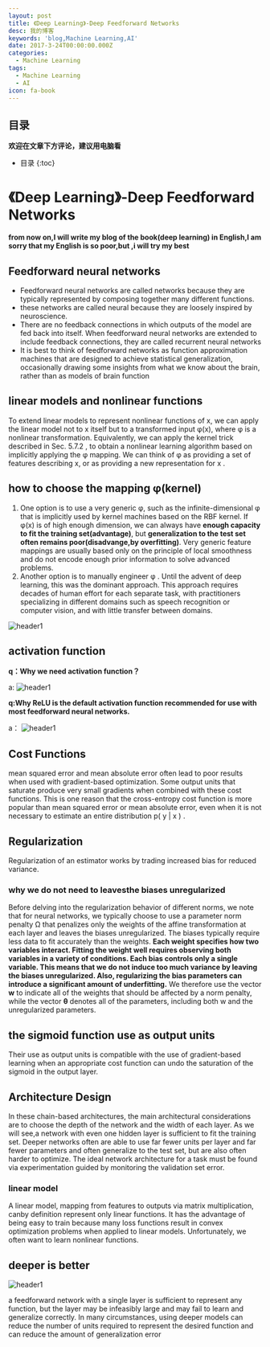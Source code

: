 ```yaml
---
layout: post
title: 《Deep Learning》-Deep Feedforward Networks
desc: 我的博客
keywords: 'blog,Machine Learning,AI'
date: 2017-3-24T00:00:00.000Z
categories:
  - Machine Learning
tags:
  - Machine Learning
  - AI
icon: fa-book
---
```



## 目录
**欢迎在文章下方评论，建议用电脑看**

* 目录
{:toc}

# 《Deep Learning》-Deep Feedforward Networks

**from now on,I will write my blog of the book(deep learning)  in English,I am sorry that my English is so poor,but ,i will try my best**


##  Feedforward neural networks

* Feedforward neural networks are called networks because they are typically represented by composing together many different functions.
* these networks are called neural because they are loosely inspired by neuroscience.
* There are no feedback connections in which outputs of the model are fed back into itself. When feedforward neural networks are extended to include feedback connections, they are called recurrent neural networks
* It is best to think of feedforward networks as function approximation machines that are designed to achieve statistical generalization, occasionally drawing some insights from what we know about the brain, rather than as models of brain function


## linear models and nonlinear functions

To extend linear models to represent nonlinear functions of x, we can apply the linear model not to x itself but to a transformed input φ(x), where φ is a nonlinear transformation. Equivalently, we can apply the kernel trick described in Sec. 5.7.2 , to obtain a nonlinear learning algorithm based on implicitly applying the φ mapping. We can think of φ as providing a set of features describing x, or as providing a new representation for x .

## how to choose the mapping φ(kernel)

1. One option is to use a very generic φ, such as the infinite-dimensional φ that is implicitly used by kernel machines based on the RBF kernel. If φ(x) is of high enough dimension, we can always have **enough capacity to fit the training set(advantage)**, but **generalization to the test set often remains poor(disadvange,by overfitting)**. Very generic feature mappings are usually based only on the principle of local smoothness and do not encode enough prior information to solve advanced problems.
2. Another option is to manually engineer φ . Until the advent of deep learning, this was the dominant approach. This approach requires decades of human effort for each separate task, with practitioners specializing in different domains such as speech recognition or computer vision, and with little transfer between domains.

<img src="{{ site.img_path }}/Machine Learning/nonlinear.png" alt="header1" style="height:auto!important;width:auto%;max-width:1020px;"/>

## activation function

**q：Why we need activation function？**

a:
<img src="{{ site.img_path }}/Machine Learning/activation function.png" alt="header1" style="height:auto!important;width:auto%;max-width:1020px;"/>

**q:Why ReLU is the default activation function recommended for use with most feedforward neural networks.**

a：
<img src="{{ site.img_path }}/Machine Learning/ReLU1.png" alt="header1" style="height:auto!important;width:auto%;max-width:1020px;"/>

## Cost Functions

mean squared error and mean absolute error often lead to poor results when used with gradient-based optimization. Some output units that saturate produce very small gradients when combined with these cost functions. This is one reason that the cross-entropy cost function is more popular than mean squared error or mean absolute error, even when it is not necessary to estimate an entire distribution p( y | x ) .

## Regularization

Regularization of an estimator works by trading increased bias for reduced variance.


### why we do not need to leavesthe biases unregularized

Before delving into the regularization behavior of different norms, we note that for neural networks, we typically choose to use a parameter norm penalty Ω that penalizes only the weights of the affine transformation at each layer and leaves the biases unregularized. The biases typically require less data to fit accurately than the weights. **Each weight specifies how two variables interact. Fitting the weight well requires observing both variables in a variety of conditions. Each bias controls only a single variable. This means that we do not induce too much variance by leaving the biases unregularized. Also, regularizing the bias parameters can introduce a significant amount of underfitting.** We therefore use the vector **w** to indicate all of the weights that should be affected by a norm penalty, while the vector **θ** denotes all of the parameters, including both w and the unregularized parameters.

## the sigmoid function use as output units

Their use as output units is compatible with the use of gradient-based learning when an appropriate cost function can undo the saturation of the sigmoid in the output layer.

## Architecture Design

In these chain-based architectures, the main architectural considerations are to choose the depth of the network and the width of each layer. As we will see,a network with even one hidden layer is sufficient to fit the training set. Deeper networks often are able to use far fewer units per layer and far fewer parameters and often generalize to the test set, but are also often harder to optimize. The ideal network architecture for a task must be found via experimentation guided by monitoring the validation set error.


### linear model

A linear model, mapping from features to outputs via matrix multiplication, canby definition represent only linear functions. It has the advantage of being easy to train because many loss functions result in convex optimization problems when applied to linear models. Unfortunately, we often want to learn nonlinear functions.

## deeper is better

<img src="{{ site.img_path }}/Machine Learning/webwxgetmsgimg.png" alt="header1" style="height:auto!important;width:auto%;max-width:1020px;"/>

a feedforward network with a single layer is sufficient to represent any function, but the layer may be infeasibly large and may fail to learn and generalize correctly. In many circumstances, using deeper models can reduce the number of units required to represent the desired function and can reduce the amount of generalization error

  <!-- 多说评论框 start -->
  <div class="ds-thread" data-thread-key="2017032401" data-title=" 《Deep Learning》-Deep Feedforward Networks" data-url=""></div>
<!-- 多说评论框 end -->
<!-- 多说公共JS代码 start (一个网页只需插入一次) -->
<script type="text/javascript">
var duoshuoQuery = {short_name:"yzhhome"};
  (function() {
    var ds = document.createElement('script');
    ds.type = 'text/javascript';ds.async = true;
    ds.src = (document.location.protocol == 'https:' ? 'https:' : 'http:') + '//static.duoshuo.com/embed.js';
    ds.charset = 'UTF-8';
    (document.getElementsByTagName('head')[0] 
     || document.getElementsByTagName('body')[0]).appendChild(ds);
  })();
  </script>
<!-- 多说公共JS代码 end -->